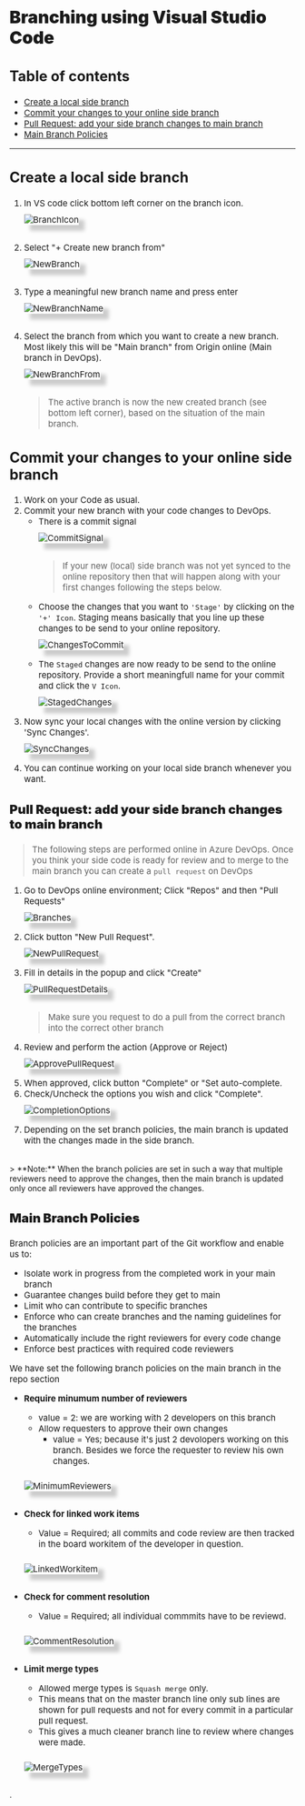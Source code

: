 # Branching using Visual Studio Code

## Table of contents
  - [Create a local side branch](#create-a-local-side-branch)
  - [Commit your changes to your online side branch](#commit-your-changes-to-your-online-side-branch)
  - [Pull Request: add your side branch changes to main branch](#pull-request-add-your-side-branch-changes-to-main-branch)
  - [Main Branch Policies](#main-branch-policies)

---

## Create a local side branch
1. In VS code click bottom left corner on the branch icon.\
   ![BranchIcon](./Images/BranchIcon.jpg)
2. Select "+ Create new branch from"\
   ![NewBranch](./Images/NewBranch.png)
3. Type a meaningful new branch name and press enter\
   ![NewBranchName](./Images/NewBranchName.png)
4. Select the branch from which you want to create a new branch. Most likely this will be "Main branch" from Origin online (Main branch in DevOps).\
   ![NewBranchFrom](./Images/CreateFromMain.png)

   >The active branch is now the new created branch (see bottom left corner), based on the situation of the main branch. 

## Commit your changes to your online side branch
1. Work on your Code as usual. 
2. Commit your new branch with your code changes to DevOps.
   - There is a commit signal\
   ![CommitSignal](./Images/CommitSignal.png)
     > If your new (local) side branch was not yet synced to the online repository then that will happen along with your first changes following the steps below. 
   - Choose the changes that you want to `'Stage'` by clicking on the `'+' Icon`. Staging means basically that you line up these changes to be send to your online repository.\
   ![ChangesToCommit](./Images/ChangesToCommit.jpg)
   - The `Staged` changes are now ready to be send to the online repository. Provide a short meaningfull name for your commit and click the `V Icon`.\
   ![StagedChanges](./Images/StagedChanges.jpg)
3. Now sync your local changes with the online version by clicking 'Sync Changes'.\
   ![SyncChanges](./Images/SyncChanges.jpg)
4. You can continue working on your local side branch whenever you want.

### Pull Request: add your side branch changes to main branch
> The following steps are performed online in Azure DevOps. Once you think your side code is ready for review and to merge to the main branch you can create a `pull request` on DevOps
1. Go to DevOps online environment; Click "Repos" and then "Pull Requests"\
![Branches](./Images/ReposPullRequests.jpg)
2. Click button "New Pull Request".\
   ![NewPullRequest](./Images/NewPullRequest.jpg)
3. Fill in details in the popup and click "Create"\
   ![PullRequestDetails](./Images/PullRequestDetails.jpg)
   > Make sure you request to do a pull from the correct branch into the correct other branch
4. Review and perform the action (Approve or Reject)\
   ![ApprovePullRequest](./Images/ApprovePullRequest.jpg)
5. When approved, click button "Complete" or "Set auto-complete.
6. Check/Uncheck the options you wish and click "Complete".\
   ![CompletionOptions](./Images/CompletionOptions.jpg)
7.  Depending on the set branch policies, the main branch is updated with the changes made in the side branch. 
<br>
    > **Note:** When the branch policies are set in such a way that multiple reviewers need to approve the changes, then the main branch is updated only once all reviewers have approved the changes. 

### Main Branch Policies
Branch policies are an important part of the Git workflow and enable us to:
- Isolate work in progress from the completed work in your main branch
- Guarantee changes build before they get to main
- Limit who can contribute to specific branches
- Enforce who can create branches and the naming guidelines for the branches
- Automatically include the right reviewers for every code change
- Enforce best practices with required code reviewers
  
We have set the following branch policies on the main branch in the repo section
- **Require minumum number of reviewers**
  - value = 2: we are working with 2 developers on this branch
  - Allow requesters to approve their own changes
    - value = Yes; because it's just 2 devolopers working on this branch. Besides we force the requester to review his own changes.
  
   ![MinimumReviewers](./Images/NumberReviewers.jpg)

- **Check for linked work items**
  - Value = Required; all commits and code review are then tracked in the board workitem of the developer in question. 
  
  ![LinkedWorkitem](./Images/LinkedWorkItems.jpg)

- **Check for comment resolution**
  - Value = Required; all individual commmits have to be reviewd. 
  
  ![CommentResolution](./Images/CommentResolution.jpg)

- **Limit merge types**
  - Allowed merge types is `Squash merge` only.
  - This means that on the master branch line only sub lines are shown for pull requests and not for every commit in a particular pull request.
  - This gives a much cleaner branch line to review where changes were made. 
  
  ![MergeTypes](./Images/MergeTypes.jpg)
   

<head>
   <link rel="stylesheet" href="styles.css">.
</head>

<style>

img {
    box-shadow: 10px 10px 6px #ccc;
    margin-top: 10px;
    margin-bottom: 15px
 }


body {
   width:80%;
   margin-left:auto;
   margin-right:auto;  
}

h1 {
  font-size: 30px;
  font-weight: 900;
}

h2 {
   font-size: 25px;
   font-weight: 700;
}

h3 {
   font-size: 22px;
   font-weight: 900;
}

h5{
   font-size: 5px
}

p, ul, ol {
   font-size: 15px;
}

.container {
   display: flex;
   flex: 1;
   /*justify-content: space-between;
   align-items: flex-start;
   align-content: flex-start;*/
   gap: 30px;
   max-height: 85vh;
   min-height: 0; 
   flex-direction: row;
}

.header {
   display: flex;
   justify-content: center;
   background-color: SlateBlue;
   margin-bottom: 10px;
}

.toc, .content {
   
   border-style: solid;
   border-width: 1px;
   border-color: HoneyDew;
   overflow-y: scroll;
   
}

.toc {
   flex: 1;
   background-color: Gainsboro;
   padding-left: 5px;
   padding-right: 5px;
}

.content {
   flex: 3;
   background-color: Lavender;
   padding-left: 25px;
   padding-right: 25px;
   
}

</style>